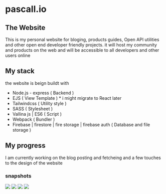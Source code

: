 # pascall.io
## The Website
This is my personal website for bloging, products guides, Open API utilities and other open end developer friendly projects.
it will host my community and products on the web and will be accessible to all developers and other users online

## My stack
the website is beign buildt with
- Node.js - express ( Backend )
- EJS ( View Template ) * i might migrate to React later
- Tailwindcss ( Utility style )
- SASS ( Stylesheet )
- Vallina js | ES6 ( Script )
- Webpack ( Bundler )
- Firebase | firestore | fire storage | firebase auth ( Database and file storage )

## My progress
I am currently working on the blog posting and fetcheing and a few touches to the design of the website

### snapshots
<img widt="55px" height="auto" src="https://postimg.cc/Vr7j5prx">
<img widt="55px" height="auto" src="https://postimg.cc/vxc5nh5c">
<img widt="55px" height="auto" src="https://postimg.cc/hJ18RfSP">
<img widt="55px" height="auto" src="https://postimg.cc/yg6m1sdh">
